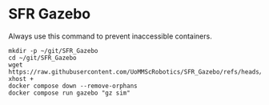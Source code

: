 # SFR Gazebo

Always use this command to prevent inaccessible containers.

```commandline
mkdir -p ~/git/SFR_Gazebo
cd ~/git/SFR_Gazebo
wget https://raw.githubusercontent.com/UoMMScRobotics/SFR_Gazebo/refs/heads/main/compose.yml
xhost +
docker compose down --remove-orphans
docker compose run gazebo "gz sim"
```


